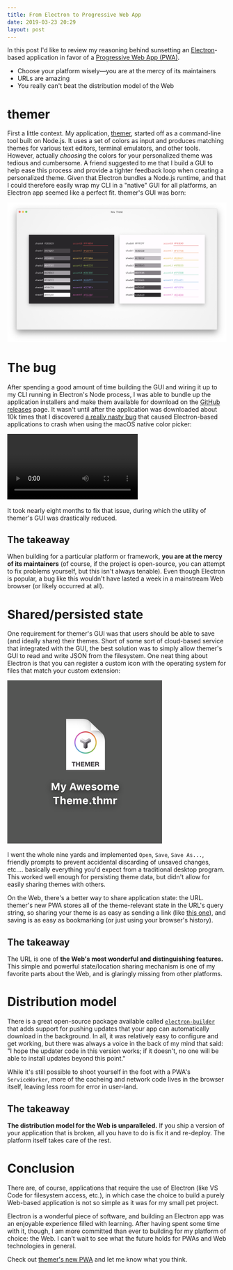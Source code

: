 ```yaml
---
title: From Electron to Progressive Web App
date: 2019-03-23 20:29
layout: post
---
```


In this post I'd like to review my reasoning behind sunsetting an [Electron](https://electronjs.org)-based application in favor of a [Progressive Web App (PWA)](https://developers.google.com/web/progressive-web-apps/).

<div class="tldr">
  <ul>
    <li>Choose your platform wisely—you are at the mercy of its maintainers</li>
    <li>URLs are amazing</li>
    <li>You really can't beat the distribution model of the Web</li>
  </ul>
</div>

# themer

First a little context. My application, [themer](https://github.com/mjswensen/themer), started off as a command-line tool built on Node.js. It uses a set of colors as input and produces matching themes for various text editors, terminal emulators, and other tools. However, actually _choosing_ the colors for your personalized theme was tedious and cumbersome. A friend suggested to me that I build a GUI to help ease this process and provide a tighter feedback loop when creating a personalized theme. Given that Electron bundles a Node.js runtime, and that I could therefore easily wrap my CLI in a "native" GUI for all platforms, an Electron app seemed like a perfect fit. themer's GUI was born:

![themer's electron GUI](/blog/images/themer-gui.png)

# The bug

After spending a good amount of time building the GUI and wiring it up to my CLI running in Electron's Node process, I was able to bundle up the application installers and make them available for download on the [GitHub releases](https://github.com/mjswensen/themer-gui/releases) page. It wasn't until after the application was downloaded about 10k times that I discovered [a really nasty bug](https://github.com/electron/electron/issues/13596) that caused Electron-based applications to crash when using the macOS native color picker:

<video controls autoplay loop>
  <source src="/blog/videos/themer-gui-crash.webm" type="video/webm">
  <source src="/blog/videos/themer-gui-crash.mp4" type="video/mp4">
</video>

It took nearly eight months to fix that issue, during which the utility of themer's GUI was drastically reduced.

## The takeaway

When building for a particular platform or framework, **you are at the mercy of its maintainers** (of course, if the project is open-source, you can attempt to fix problems yourself, but this isn't always tenable). Even though Electron is popular, a bug like this wouldn't have lasted a week in a mainstream Web browser (or likely occurred at all).

# Shared/persisted state

One requirement for themer's GUI was that users should be able to save (and ideally share) their themes. Short of some sort of cloud-based service that integrated with the GUI, the best solution was to simply allow themer's GUI to read and write JSON from the filesystem. One neat thing about Electron is that you can register a custom icon with the operating system for files that match your custom extension:

![themer GUI's custom .thmr file extension and icon](/blog/images/themer-file.png)

I went the whole nine yards and implemented `Open`, `Save`, `Save As...`, friendly prompts to prevent accidental discarding of unsaved changes, etc.... basically everything you'd expect from a traditional desktop program. This worked well enough for persisting theme data, but didn't allow for easily sharing themes with others.

On the Web, there's a better way to share application state: the URL. themer's new PWA stores all of the theme-relevant state in the URL's query string, so sharing your theme is as easy as sending a link (like [this one](https://themer.mjswensen.com/?colors.dark.accent0=%23CA3E5A&colors.dark.accent1=%23D8843E&colors.dark.accent2=%23EBB062&colors.dark.accent3=%2381A559&colors.dark.accent4=%2342ABAB&colors.dark.accent5=%234496CD&colors.dark.accent6=%239770B2&colors.dark.accent7=%23B35D8D&colors.dark.shade0=%2313222E&colors.dark.shade7=%23ACBECC&activeColorSet=dark&calculateIntermediaryShades.dark=true&calculateIntermediaryShades.light=true)), and saving is as easy as bookmarking (or just using your browser's history).

## The takeaway

The URL is one of **the Web's most wonderful and distinguishing features.** This simple and powerful state/location sharing mechanism is one of my favorite parts about the Web, and is glaringly missing from other platforms.

# Distribution model

There is a great open-source package available called [`electron-builder`](https://www.electron.build/) that adds support for pushing updates that your app can automatically download in the background. In all, it was relatively easy to configure and get working, but there was always a voice in the back of my mind that said: "I hope the updater code in this version works; if it doesn't, no one will be able to install updates beyond this point."

While it's still possible to shoot yourself in the foot with a PWA's `ServiceWorker`, more of the cacheing and network code lives in the browser itself, leaving less room for error in user-land.

## The takeaway

**The distribution model for the Web is unparalleled.** If you ship a version of your application that is broken, all you have to do is fix it and re-deploy. The platform itself takes care of the rest.

# Conclusion

There are, of course, applications that require the use of Electron (like VS Code for filesystem access, etc.), in which case the choice to build a purely Web-based application is not so simple as it was for my small pet project.

Electron is a wonderful piece of software, and building an Electron app was an enjoyable experience filled with learning. After having spent some time with it, though, I am more committed than ever to building for my platform of choice: the Web. I can't wait to see what the future holds for PWAs and Web technologies in general.

Check out [themer's new PWA](https://themer.mjswensen.com) and let me know what you think.
